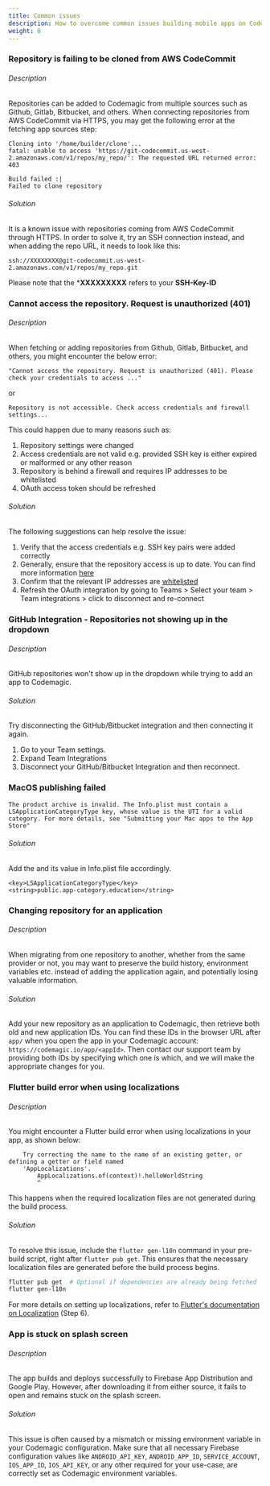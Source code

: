 ```yaml
---
title: Common issues
description: How to overcome common issues building mobile apps on Codemagic
weight: 8
---
```


### Repository is failing to be cloned from AWS CodeCommit

###### Description
Repositories can be added to Codemagic from multiple sources such as Github, Gitlab, Bitbucket, and others. When connecting repositories from AWS CodeCommit via HTTPS, you may get the following error at the fetching app sources step:

```
Cloning into '/home/builder/clone'...
fatal: unable to access 'https://git-codecommit.us-west-2.amazonaws.com/v1/repos/my_repo/': The requested URL returned error: 403

Build failed :|
Failed to clone repository
```

###### Solution
It is a known issue with repositories coming from AWS CodeCommit through HTTPS. In order to solve it, try an SSH connection instead, and when adding the repo URL, it needs to look like this:

```
ssh://XXXXXXXX@git-codecommit.us-west-2.amazonaws.com/v1/repos/my_repo.git
```

Please note that the ***XXXXXXXXX** refers to your **SSH-Key-ID**


### Cannot access the repository. Request is unauthorized (401)

###### Description

When fetching or adding repositories from Github, Gitlab, Bitbucket, and others, you might encounter the below error:

```
"Cannot access the repository. Request is unauthorized (401). Please check your credentials to access ..."
```
or
```
Repository is not accessible. Check access credentials and firewall settings...
```
This could happen due to many reasons such as:
1. Repository settings were changed
2. Access credentials are not valid e.g. provided SSH key is either expired or malformed or any other reason
3. Repository is behind a firewall and requires IP addresses to be whitelisted
4. OAuth access token should be refreshed


###### Solution

The following suggestions can help resolve the issue:

1. Verify that the access credentials e.g. SSH key pairs were added correctly
2. Generally, ensure that the repository access is up to date. You can find more information [here](https://docs.codemagic.io/getting-started/adding-apps/#modifying-access)
3. Confirm that the relevant IP addresses are [whitelisted](https://docs.codemagic.io/getting-started/adding-apps/#firewall-configuration-for-privately-hosted-repositories)
4. Refresh the OAuth integration by going to Teams > Select your team > Team integrations > click to disconnect and re-connect

### GitHub Integration - Repositories not showing up in the dropdown

###### Description

GitHub repositories won't show up in the dropdown while trying to add an app to Codemagic.

###### Solution
Try disconnecting the GitHub/Bitbucket integration and then connecting it again.

1. Go to your Team settings.
2. Expand Team Integrations
3. Disconnect your GitHub/Bitbucket Integration and then reconnect. 


### MacOS publishing failed

```
The product archive is invalid. The Info.plist must contain a LSApplicationCategoryType key, whose value is the UTI for a valid category. For more details, see "Submitting your Mac apps to the App Store"
```

###### Solution
Add the <key> and its <string> value in Info.plist file accordingly. 

```
<key>LSApplicationCategoryType</key>
<string>public.app-category.education</string>
```

### Changing repository for an application

###### Description
When migrating from one repository to another, whether from the same provider or not, you may want to preserve the build history, environment variables etc. instead of adding the application again, and potentially losing valuable information.

###### Solution
Add your new repository as an application to Codemagic, then retrieve both old and new application IDs. You can find these IDs in the browser URL after ``app/`` when you open the app in your Codemagic account: ``https://codemagic.io/app/<appId>``. Then contact our support team by providing both IDs by specifying which one is which, and we will make the appropriate changes for you.



### Flutter build error when using localizations

###### Description
You might encounter a Flutter build error when using localizations in your app, as shown below:

```logs
    Try correcting the name to the name of an existing getter, or defining a getter or field named 
    'AppLocalizations'.
        AppLocalizations.of(context)!.helloWorldString
        ^
```
This happens when the required localization files are not generated during the build process.

###### Solution
To resolve this issue, include the `flutter gen-l10n` command in your pre-build script, right after `flutter pub get`. This ensures that the necessary localization files are generated before the build process begins.

```bash
flutter pub get  # Optional if dependencies are already being fetched
flutter gen-l10n
```

For more details on setting up localizations, refer to [Flutter's documentation on Localization](https://docs.flutter.dev/ui/accessibility-and-internationalization/internationalization#adding-your-own-localized-messages) (Step 6).


### App is stuck on splash screen

###### Description

The app builds and deploys successfully to Firebase App Distribution and Google Play. However, after downloading it from either source, it fails to open and remains stuck on the splash screen.

###### Solution
This issue is often caused by a mismatch or missing environment variable in your Codemagic configuration. Make sure that all necessary Firebase configuration values like `ANDROID_API_KEY`, `ANDROID_APP_ID`, `SERVICE_ACCOUNT`, `IOS_APP_ID`, `IOS_API_KEY`, or any other required for your use-case, are correctly set as Codemagic environment variables.